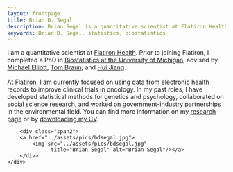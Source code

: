 ```yaml
---
layout: frontpage
title: Brian D. Segal
description: Brian Segal is a quantitative scientist at Flatiron Health.
keywords: Brian D. Segal, statistics, biostatistics
---
```


<div class="container">
    <div class="row-fluid">
        <div class="span7">
            I am a quantitative scientist at <a href = "http://www.flatiron.com"> Flatiron Health</a>. Prior to joining Flatiron, I completed a PhD in <a href = "https://sph.umich.edu/biostat/"> Biostatistics at the University of Michigan</a>, advised by <a href = "https://sph.umich.edu/faculty-profiles/elliott-michael.html"> Michael Elliott</a>, <a href = "https://sph.umich.edu/faculty-profiles/braun-thomas.html"> Tom Braun</a>, and <a href = "http://www-personal.umich.edu/~jianghui/"> Hui Jiang</a>.<br>
            <br>
            At Flatiron, I am currently focused on using data from electronic health records to improve clinical trials in oncology. In my past roles, I have developed statistical methods for genetics and psychology, collaborated on social science research, and worked on government-industry partnerships in the environmental field. You can find more information on my <a href = "{{ BASE_PATH }}/pages/research.html">research page</a> or by <a href = "{{ BASE_PATH }}/assets/bdsegal_cv.pdf"> downloading my CV</a>.
        </div>

        <div class="span2">
        <a href="../assets/pics/bdsegal.jpg">
            <img src="../assets/pics/bdsegal.jpg"
                  title="Brian Segal" alt="Brian Segal"/></a>
        </div>
    </div>
</div>